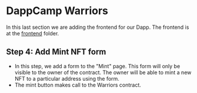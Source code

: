 # DappCamp Warriors

In this last section we are adding the frontend for our Dapp. The frontend is at the [frontend](frontend) folder.

## Step 4: Add Mint NFT form

- In this step, we add a form to the "Mint" page. This form will only be visible to the owner of the contract. The owner will be able to mint a new NFT to a particular address using the form.
- The mint button makes call to the Warriors contract.
